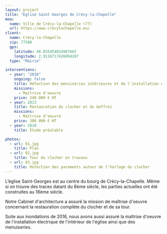 ```yaml
---
layout: project
title: "Eglise Saint Georges de Crécy-la-Chapelle"
moa:
  name: Ville de Crécy-la-Chapelle (77)
  url: https://www.crecylachapelle.eu/
client:
  name: Crécy-la-Chapelle
  zip: 77580
  gps:
    latitude: 48.855454024987665
    longitude: 2.9116717426094287
  type: "Mairie"

interventions:
  - year: "2016"
    ongoing: false
    title: Réfection des menuiseries intérieures et de l'installation électrique
    missions:
      - Maîtrise d'oeuvre
    price: 240 000 € HT
  - year: 2013
    title: Restauration du clocher et du beffroi
    missions:
      - Maîtrise d'oeuvre
    price: 308 000 € HT
  - year: 2010
    title: Etude préalable

photos:
  - url: 01.jpg
    title: Plan
  - url: 02.jpg
    title: Tour du clocher en travaux
  - url: 03.jpg
    title: Refection des parements autour de l'horloge du clocher
---
```


L’église Saint-Georges est au centre du bourg de Crécy-la-Chapelle. Même si on
trouve des traces datant du 8ème siècle, les parties actuelles ont été
construites au 18ème siècle.

Notre Cabinet d'architecture a assuré la mission de maîtrise d'oeuvre concernant
la restauration complète du clocher et de sa tour.

Suite aux inondations de 2016, nous avons aussi assuré la maîtrise d'oeuvre de
l'installation électrique de l'intérieur de l'église ainsi que des menuiseries.
